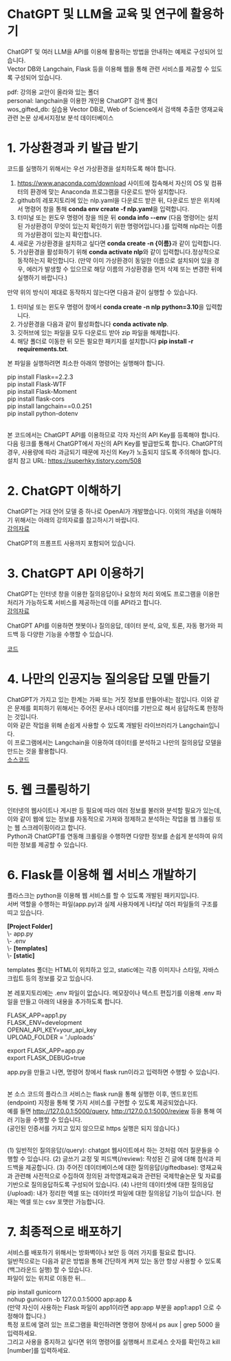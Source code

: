 # ChatGPT 및 LLM을 교육 및 연구에 활용하기

ChatGPT 및 여러 LLM을 API를 이용해 활용하는 방법을 안내하는 예제로 구성되어 있습니다.<br>
Vector DB와 Langchain, Flask 등을 이용해 웹을 통해 관련 서비스를 제공할 수 있도록 구성되어 있습니다.<br>

pdf: 강의용 교안이 올라와 있는 폴더<br>
personal: langchain을 이용한 개인용 ChatGPT 검색 폴더<br>
wos_gifted_db: 실습용 Vector DB로, Web of Science에서 검색해 추출한 영재교육 관련 논문 상세서지정보 분석 데이터베이스

<H1>1. 가상환경과 키 발급 받기</H1>

코드를 실행하기 위해서는 우선 가상환경을 설치하도록 해야 합니다.

1) https://www.anaconda.com/download 사이트에 접속해서 자신의 OS 및 컴퓨터의 환경에 맞는 Anaconda 프로그램을 다운로드 받아 설치합니다.
2) github의 레포지토리에 있는 nlp.yaml을 다운로드 받은 뒤, 다운로드 받은 위치에서 명령어 창을 통해 <b>conda env create -f nlp.yaml</b>을 입력합니다.
3) 터미널 또는 윈도우 명령어 창을 띄운 뒤 <b>conda info --env</b> (다음 명령어는 설치된 가상환경이 무엇이 있는지 확인하기 위한 명령어입니다.)를 입력해 nlp라는 이름의 가상환경이 있는지 확인합니다.
4) 새로운 가상환경을 설치하고 싶다면 <b>conda create -n {이름}</b>과 같이 입력합니다.
5) 가상환경을 활성화하기 위해 <b>conda activate nlp</b>와 같이 입력합니다.정상적으로 동작하는지 확인합니다.
(만약 이미 가상환경이 동일한 이름으로 설치되어 있을 경우, 에러가 발생할 수 있으므로 해당 이름의 가상환경을 먼저 삭제 또는 변경한 뒤에 실행하기 바랍니다.)

만약 위의 방식이 제대로 동작하지 않는다면 다음과 같이 실행할 수 있습니다.

1) 터미널 또는 윈도우 명령어 창에서 <b>conda create -n nlp python=3.10</b>을 입력합니다.
2) 가상환경을 다음과 같이 활성화합니다 <b>conda activate nlp</b>.
3) 깃허브에 있는 파일을 모두 다운로드 받아 zip 파일을 해제합니다.
4) 해당 폴더로 이동한 뒤 모든 필요한 패키지를 설치합니다 <b>pip install -r requirements.txt</b>.
   
본 파일을 실행하려면 최소한 아래의 명령어는 실행해야 합니다.

pip install Flask==2.2.3<br>
pip install Flask-WTF<br>
pip install Flask-Moment<br>
pip install flask-cors<br>
pip install langchain==0.0.251<br>
pip install python-dotenv<br><br>


본 코드에서는 ChatGPT API를 이용하므로 각자 자신의 API Key를 등록해야 합니다.<br>
다음 링크를 통해서 ChatGPT에서 자신의 API Key를 발급받도록 합니다. ChatGPT의 경우, 사용량에 따라 과금되기 때문에 자신의 Key가 노출되지 않도록 주의해야 합니다.<br>
설치 참고 URL: https://superhky.tistory.com/508<br>

<H1>2. ChatGPT 이해하기</H1>

ChatGPT는 거대 언어 모델 중 하나로 OpenAI가 개발했습니다. 이외의 개념을 이해하기 위해서는 아래의 강의자료를 참고하시기 바랍니다.<br>
[강의자료](https://github.com/inevertoldu/chatgpt/blob/main/pdf/2023%20chatgpt%20api%201.pdf)

ChatGPT의 프롬프트 사용까지 포함되어 있습니다.

<H1>3. ChatGPT API 이용하기</H1>

ChatGPT는 인터넷 창을 이용한 질의응답이나 요청의 처리 외에도 프로그램을 이용한 처리가 가능하도록 서비스를 제공하는데 이를 API라고 합니다.<br>
[강의자료](https://github.com/inevertoldu/chatgpt/blob/main/pdf/2023%20chatgpt%20api%202.pdf)

ChatGPT API를 이용하면 챗봇이나 질의응답, 데이터 분석, 요약, 토론, 자동 평가와 피드백 등 다양한 기능을 수행할 수 있습니다.

[코드](https://github.com/inevertoldu/chatgpt/blob/main/03%20chatgpt_api_practice.ipynb)

<H1>4. 나만의 인공지능 질의응답 모델 만들기</H1>

ChatGPT가 가지고 있는 한계는 가짜 또는 거짓 정보를 만들어내는 점입니다. 이와 같은 문제를 회피하기 위해서는 주어진 문서나 데이터를 기반으로 해서 응답하도록 한정하는 것입니다.<br>
이와 같은 작업을 위해 손쉽게 사용할 수 있도록 개발된 라이브러리가 Langchain입니다.<br>
이 프로그램에서는 Langchain을 이용하여 데이터를 분석하고 나만의 질의응답 모델을 만드는 것을 활용합니다.<br>
[소스코드](https://github.com/inevertoldu/chatgpt/blob/main/chatgpt_api_practice.ipynb)

<H1>5. 웹 크롤링하기</H1>

인터넷의 웹사이트나 게시판 등 필요에 따라 여러 정보를 불러와 분석할 필요가 있는데, 이와 같이 웹에 있는 정보를 자동적으로 가져와 정제하고 분석하는 작업을 웹 크롤링 또는 웹 스크레이핑이라고 합니다.<br>
Python과 ChatGPT를 연동해 크롤링을 수행하면 다양한 정보를 손쉽게 분석하여 유의미한 정보를 제공할 수 있습니다.<br>

<H1>6. Flask를 이용해 웹 서비스 개발하기</H1>
플라스크는 python을 이용해 웹 서비스를 할 수 있도록 개발된 패키지입니다.<br>
서버 역할을 수행하는 파일(app.py)과 실제 사용자에게 나타날 여러 파일들의 구조를 띠고 있습니다.
<p></p>
<b>[Project Folder]</b><br>
\- app.py<br>
\- .env<br>
\- <b>[templates]</b><br>
\- <b>[static]</b><br>
<p>templates 폴더는 HTML이 위치하고 있고, static에는 각종 이미지나 스타일, 자바스크립트 등의 정보를 갖고 있습니다.</p>

본 레포지토리에는 .env 파일이 없습니다. 메모장이나 텍스트 편집기를 이용해 .env 파일을 만들고 아래의 내용을 추가하도록 합니다.

FLASK_APP=app1.py<br>
FLASK_ENV=development<br>
OPENAI_API_KEY=your_api_key<br>
UPLOAD_FOLDER = './uploads'
<p></p>
export FLASK_APP=app.py<br>
export FLASK_DEBUG=true
<p></p>
app.py을 만들고 나면, 명령어 창에서 flask run이라고 입력하면 수행할 수 있습니다.<br><br>

본 소스 코드의 플라스크 서비스는 flask run을 통해 실행한 이후, 엔드포인트(endpoint) 지정을 통해 몇 가지 서비스를 구현할 수 있도록 제공되었습니다.<br>
예를 들면 http://127.0.0.1:5000/query, http://127.0.0.1:5000/review 등을 통해 여러 기능을 수행할 수 있습니다.<br>
(공인된 인증서를 가지고 있지 않으므로 https 실행은 되지 않습니다.)<br><br>

(1) 일반적인 질의응답(/query): chatgpt 웹사이트에서 하는 것처럼 여러 질문들을 수행할 수 있습니다.
(2) 글쓰기 교정 및 피드백(/review): 작성된 긴 글에 대해 첨삭과 피드백을 제공합니다.
(3) 주어진 데이터베이스에 대한 질의응답(/giftedbase): 영재교육과 관련해 사전적으로 수집하여 정의된 과학영재교육과 관련된 국제학술논문 및 자료를 기반으로 질의응답하도록 구성되어 있습니다.
(4) 나만의 데이터셋에 대한 질의응답(/upload): 내가 정리한 엑셀 또는 데이터셋 파일에 대한 질의응답 기능이 있습니다. 현재는 엑셀 또는 csv 포맷만 가능합니다.<p>

<H1>7. 최종적으로 배포하기</H1>

서비스를 배포하기 위해서는 방화벽이나 보안 등 여러 가지를 필요로 합니다.<br>
일반적으로는 다음과 같은 방법을 통해 간단하게 켜져 있는 동안 항상 사용할 수 있도록(백그라운드 실행) 할 수 있습니다.<br>
파일이 있는 위치로 이동한 뒤...<br>
<p></p>
pip install gunicorn<br>
nohup gunicorn -b 127.0.0.1:5000 app:app &<br>
(만약 자신이 사용하는 Flask 파일이 app1이라면 app:app 부분을 app1:app1 으로 수정해야 합니다.)<br>
특정 포트에 열려 있는 프로그램을 확인하려면 명령어 창에서 ps aux | grep 5000 을 입력하세요.<br>
그리고 사용을 중지하고 싶다면 위의 명령어를 실행해서 프로세스 숫자를 확인하고 kill [number]를 입력하세요.




